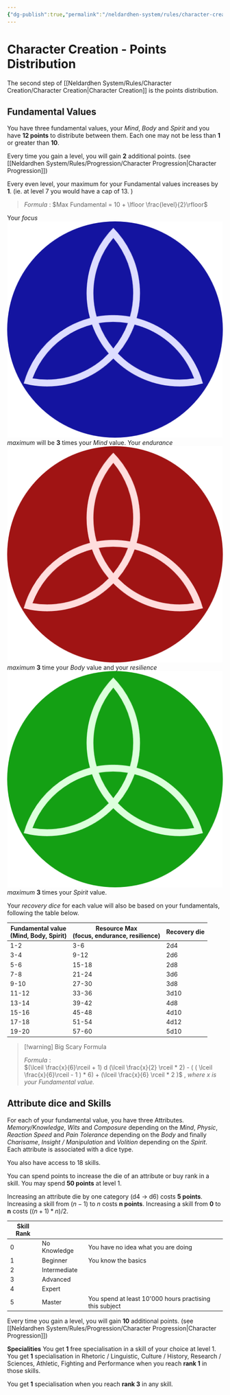 ```yaml
---
{"dg-publish":true,"permalink":"/neldardhen-system/rules/character-creation/character-creation-points-distribution/"}
---
```


# Character Creation - Points Distribution
The second step of [[Neldardhen System/Rules/Character Creation/Character Creation\|Character Creation]] is the points distribution.
## Fundamental Values
You have three fundamental values, your _Mind_, _Body_ and _Spirit_ and you have **12 points** to distribute between them. Each one may not be less than **1** or greater than **10**.

Every time you gain a level, you will gain **2** additional points. (see [[Neldardhen System/Rules/Progression/Character Progression\|Character Progression]])

Every even level, your maximum for your Fundamental values increases by **1**. (ie. at level 7 you would have a cap of 13. )

> *Formula* : $Max Fundamental = 10 + \lfloor \frac{level}{2}\rfloor$

Your _focus ![focus.png|15](/img/user/Images/focus.png) maximum_ will be **3** times your _Mind_ value. Your _endurance ![endurance.png|15](/img/user/Images/endurance.png) maximum_ **3** time your _Body_ value and your _resilience ![resilience.png|15](/img/user/Images/resilience.png) maximum_ **3** times your _Spirit_ value.

Your _recovery dice_ for each value will also be based on your fundamentals, following the table below.

| **Fundamental value**<br>(Mind, Body, Spirit) | Resource Max<br>(focus, endurance, resilience) | **Recovery die<br>** |
| --------------------------------------------- | ---------------------------------------------- | -------------------- |
| 1-2                                           | 3-6                                            | 2d4                  |
| 3-4                                           | 9-12                                           | 2d6                  |
| 5-6                                           | 15-18                                          | 2d8                  |
| 7-8                                           | 21-24                                          | 3d6                  |
| 9-10                                          | 27-30                                          | 3d8                  |
| 11-12                                         | 33-36                                          | 3d10                 |
| 13-14                                         | 39-42                                          | 4d8                  |
| 15-16                                         | 45-48                                          | 4d10                 |
| 17-18                                         | 51-54                                          | 4d12                 |
| 19-20                                         | 57-60                                          | 5d10                 |
>[!warning] Big Scary Formula
> 
> *Formula* :  
 $(\lceil \frac{x}{6}\rceil + 1) d (\lceil \frac{x}{2} \rceil * 2) - ( ( \lceil \frac{x}{6}\rceil - 1 ) * 6) + (\lceil \frac{x}{6} \rceil * 2 )$ , *where x is your Fundamental value.*


## Attribute dice and Skills
For each of your fundamental value, you have three Attributes. _Memory/Knowledge_, _Wits_ and _Composure_ depending on the _Mind_, _Physic_, _Reaction Speed_ and _Pain Tolerance_ depending on the _Body_ and finally _Charisame_, _Insight / Manipulation_ and _Volition_ depending on the _Spirit_.
Each attribute is associated with a dice type. 

You also have access to 18 skills.

You can spend points to increase the die of an attribute or buy rank in a skill.
You may spend **50 points** at level 1. 

Increasing an attribute die by one category (d4 -> d6) costs **5 points**. 
Increasing a skill from $(n-1)$ to $n$ costs **n points**. Increasing a skill from **0** to **n** costs $((n+1) * n) / 2$.

| Skill Rank |              |                                                         |
| ---------- | ------------ | ------------------------------------------------------- |
| 0          | No Knowledge | You have no idea what you are doing                     |
| 1          | Beginner     | You know the basics                                     |
| 2          | Intermediate |                                                         |
| 3          | Advanced     |                                                         |
| 4          | Expert       |                                                         |
| 5          | Master       | You spend at least 10'000 hours practising this subject |

Every time you gain a level, you will gain **10** additional points. (see [[Neldardhen System/Rules/Progression/Character Progression\|Character Progression]])

**Specialities**
You get **1** free specialisation in a skill of your choice at level 1.
You get <strong>1</strong> specialisation in Rhetoric / Linguistic,  Culture / History,  Research / Sciences,  Athletic,  Fighting and Performance when you reach <strong>rank 1</strong> in those skills.

You get <strong>1</strong> specialisation when you reach <strong>rank 3</strong> in any skill.